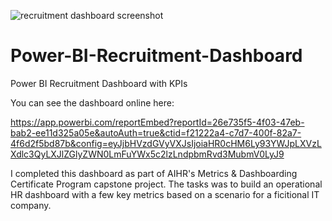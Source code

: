 ![recruitment dashboard screenshot](https://user-images.githubusercontent.com/23224784/113783609-fff5ea80-9701-11eb-97ed-434bccc390bd.jpg)
# Power-BI-Recruitment-Dashboard
Power BI Recruitment Dashboard with KPIs

You can see the dashboard online here: 

https://app.powerbi.com/reportEmbed?reportId=26e735f5-4f03-47eb-bab2-ee11d325a05e&autoAuth=true&ctid=f21222a4-c7d7-400f-82a7-4f6d2f5bd87b&config=eyJjbHVzdGVyVXJsIjoiaHR0cHM6Ly93YWJpLXVzLXdlc3QyLXJlZGlyZWN0LmFuYWx5c2lzLndpbmRvd3MubmV0LyJ9

I completed this dashboard as part of AIHR's Metrics & Dashboarding Certificate Program capstone project. The tasks was to build an operational HR dashboard with a few key metrics based on a scenario for a ficitional IT company. 
